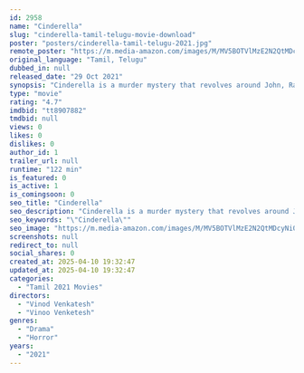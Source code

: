 ```yaml
---
id: 2958
name: "Cinderella"
slug: "cinderella-tamil-telugu-movie-download"
poster: "posters/cinderella-tamil-telugu-2021.jpg"
remote_poster: "https://m.media-amazon.com/images/M/MV5BOTVlMzE2N2QtMDcyNi00Y2Y2LThlNjMtMmVkNjJjNzUxMGJhXkEyXkFqcGc@._V1_SX300.jpg"
original_language: "Tamil, Telugu"
dubbed_in: null
released_date: "29 Oct 2021"
synopsis: "Cinderella is a murder mystery that revolves around John, Ramya and Sandra."
type: "movie"
rating: "4.7"
imdbid: "tt8907882"
tmdbid: null
views: 0
likes: 0
dislikes: 0
author_id: 1
trailer_url: null
runtime: "122 min"
is_featured: 0
is_active: 1
is_comingsoon: 0
seo_title: "Cinderella"
seo_description: "Cinderella is a murder mystery that revolves around John, Ramya and Sandra."
seo_keywords: "\"Cinderella\""
seo_image: "https://m.media-amazon.com/images/M/MV5BOTVlMzE2N2QtMDcyNi00Y2Y2LThlNjMtMmVkNjJjNzUxMGJhXkEyXkFqcGc@._V1_SX300.jpg"
screenshots: null
redirect_to: null
social_shares: 0
created_at: 2025-04-10 19:32:47
updated_at: 2025-04-10 19:32:47
categories:
  - "Tamil 2021 Movies"
directors:
  - "Vinod Venkatesh"
  - "Vinoo Venketesh"
genres:
  - "Drama"
  - "Horror"
years:
  - "2021"
---
```

